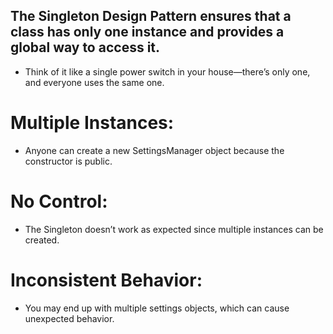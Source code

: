 ## The Singleton Design Pattern ensures that a class has only one instance and provides a global way to access it.
- Think of it like a single power switch in your house—there’s only one, and everyone uses the same one.

# Multiple Instances:
- Anyone can create a new SettingsManager object because the constructor is public.

# No Control:
- The Singleton doesn’t work as expected since multiple instances can be created.

# Inconsistent Behavior:
- You may end up with multiple settings objects, which can cause unexpected behavior.